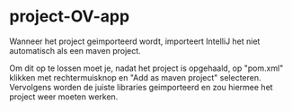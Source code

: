 # project-OV-app

Wanneer het project geimporteerd wordt, importeert IntelliJ het niet automatisch als een maven project. 

Om dit op te lossen moet je, nadat het project is opgehaald, op "pom.xml" klikken met rechtermuisknop en "Add as maven project" selecteren. 
Vervolgens worden de juiste libraries geimporteerd en zou hiermee het project weer moeten werken.
